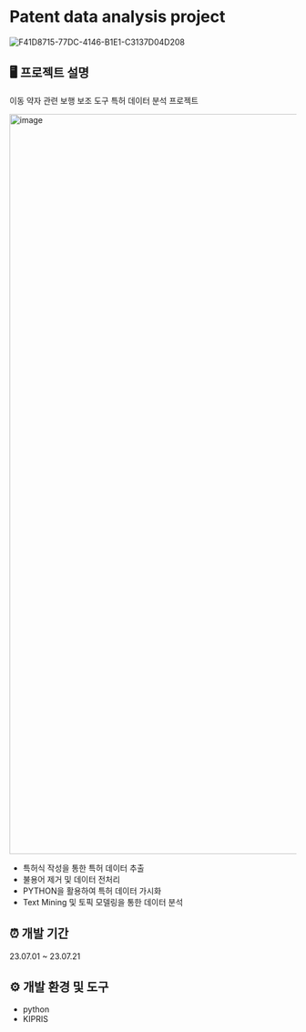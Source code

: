 # Patent data analysis project

![F41D8715-77DC-4146-B1E1-C3137D04D208](https://github.com/sh3866/data_analytics_project/assets/86151442/47ea6edf-8369-4d90-853a-5703ddc0c2a3)

## 🖥️ 프로젝트 설명
이동 약자 관련 보행 보조 도구 특허 데이터 분석 프로젝트

<img width="1300" alt="image" src="https://github.com/sh3866/data_analytics_project/assets/86151442/8e3fe95d-640d-4e98-85cf-8db36dde67cf">

- 특허식 작성을 통한 특허 데이터 추출
- 불용어 제거 및 데이터 전처리
- PYTHON을 활용하여 특허 데이터 가시화
- Text Mining 및 토픽 모델링을 통한 데이터 분석

## ⏰ 개발 기간
23.07.01 ~ 23.07.21

## ⚙️ 개발 환경 및 도구
- python
- KIPRIS
